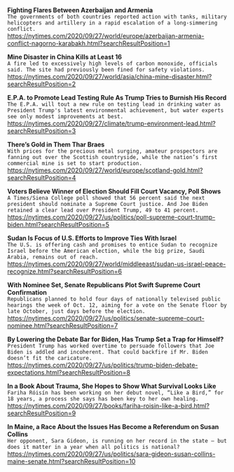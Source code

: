 **Fighting Flares Between Azerbaijan and Armenia**\
`The governments of both countries reported action with tanks, military helicopters and artillery in a rapid escalation of a long-simmering conflict.`\
https://nytimes.com/2020/09/27/world/europe/azerbaijan-armenia-conflict-nagorno-karabakh.html?searchResultPosition=1

**Mine Disaster in China Kills at Least 16**\
`A fire led to excessively high levels of carbon monoxide, officials said. The site had previously been fined for safety violations.`\
https://nytimes.com/2020/09/27/world/asia/china-mine-disaster.html?searchResultPosition=2

**E.P.A. to Promote Lead Testing Rule As Trump Tries to Burnish His Record**\
`The E.P.A. will tout a new rule on testing lead in drinking water as President Trump's latest environmental achievement, but water experts see only modest improvements at best.`\
https://nytimes.com/2020/09/27/climate/trump-environment-lead.html?searchResultPosition=3

**There’s Gold in Them Thar Braes**\
`With prices for the precious metal surging, amateur prospectors are fanning out over the Scottish countryside, while the nation’s first commercial mine is set to start production.`\
https://nytimes.com/2020/09/27/world/europe/scotland-gold.html?searchResultPosition=4

**Voters Believe Winner of Election Should Fill Court Vacancy, Poll Shows**\
`A Times/Siena College poll showed that 56 percent said the next president should nominate a Supreme Court justice. And Joe Biden retained a clear lead over President Trump, 49 to 41 percent.`\
https://nytimes.com/2020/09/27/us/politics/poll-supreme-court-trump-biden.html?searchResultPosition=5

**Sudan Is Focus of U.S. Efforts to Improve Ties With Israel**\
`The U.S. is offering cash and promises to entice Sudan to recognize Israel before the American election, while the big prize, Saudi Arabia, remains out of reach.`\
https://nytimes.com/2020/09/27/world/middleeast/sudan-us-israel-peace-recognize.html?searchResultPosition=6

**With Nominee Set, Senate Republicans Plot Swift Supreme Court Confirmation**\
`Republicans planned to hold four days of nationally televised public hearings the week of Oct. 12, aiming for a vote on the Senate floor by late October, just days before the election.`\
https://nytimes.com/2020/09/27/us/politics/senate-supreme-court-nominee.html?searchResultPosition=7

**By Lowering the Debate Bar for Biden, Has Trump Set a Trap for Himself?**\
`President Trump has worked overtime to persuade followers that Joe Biden is addled and incoherent. That could backfire if Mr. Biden doesn’t fit the caricature.`\
https://nytimes.com/2020/09/27/us/politics/trump-biden-debate-expectations.html?searchResultPosition=8

**In a Book About Trauma, She Hopes to Show What Survival Looks Like**\
`Fariha Róisín has been working on her debut novel, “Like a Bird,” for 18 years, a process she says has been key to her own healing.`\
https://nytimes.com/2020/09/27/books/fariha-roisin-like-a-bird.html?searchResultPosition=9

**In Maine, a Race About the Issues Has Become a Referendum on Susan Collins**\
`Her opponent, Sara Gideon, is running on her record in the state — but does it matter in a year when all politics is national?`\
https://nytimes.com/2020/09/27/us/politics/sara-gideon-susan-collins-maine-senate.html?searchResultPosition=10

